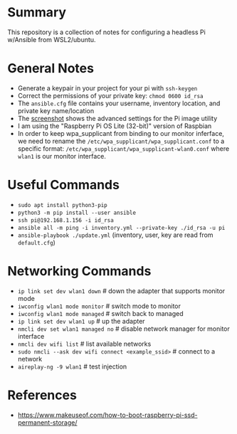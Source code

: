 # Summary
This repository is a collection of notes for configuring a headless Pi w/Ansible from WSL2/ubuntu.

# General Notes
* Generate a keypair in your project for your pi with `ssh-keygen`
* Correct the permissions of your private key: `chmod 0600 id_rsa`
* The `ansible.cfg` file contains your username, inventory location, and private key name/location
* The [screenshot](pi-imager-settings.png) shows the advanced settings for the Pi image utility
* I am using the "Raspberry Pi OS Lite (32-bit)" version of Raspbian
* In order to keep wpa_supplicant from binding to our monitor inferface, we need to rename the `/etc/wpa_supplicant/wpa_supplicant.conf` to a specific format: `/etc/wpa_supplicant/wpa_supplicant-wlan0.conf` where `wlan1` is our monitor interface.
 
# Useful Commands
* `sudo apt install python3-pip`
* `python3 -m pip install --user ansible`
* `ssh pi@192.168.1.156 -i id_rsa`
* `ansible all -m ping -i inventory.yml --private-key ./id_rsa -u pi`
* `ansible-playbook ./update.yml` (inventory, user, key are read from `default.cfg`)

# Networking Commands
* `ip link set dev wlan1 down`                          # down the adapter that supports monitor mode
* `iwconfig wlan1 mode monitor`                         # switch mode to monitor
* `iwconfig wlan1 mode managed`                         # switch back to managed
* `ip link set dev wlan1 up`                            # up the adapter
* `nmcli dev set wlan1 managed no`                      # disable network manager for monitor interface
* `nmcli dev wifi list`                                 # list available networks
* `sudo nmcli --ask dev wifi connect <example_ssid>`    # connect to a network
* `aireplay-ng -9 wlan1`                                # test injection

# References
* <https://www.makeuseof.com/how-to-boot-raspberry-pi-ssd-permanent-storage/>
